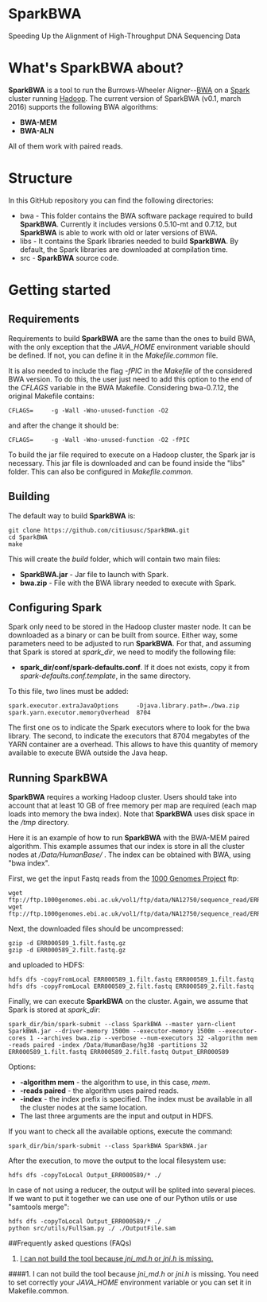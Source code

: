 # SparkBWA
Speeding Up the Alignment of High-Throughput DNA Sequencing Data

# What's SparkBWA about? #

**SparkBWA** is a tool to run the Burrows-Wheeler Aligner--[BWA][1] on a [Spark][4] cluster running [Hadoop][2]. The current version of SparkBWA (v0.1, march 2016) supports the following BWA algorithms:

* **BWA-MEM**
* **BWA-ALN**

All of them work with paired reads.

# Structure #
In this GitHub repository you can find the following directories:

* bwa - This folder contains the BWA software package required to build **SparkBWA**. Currently it includes versions 0.5.10-mt and 0.7.12, but **SparkBWA** is able to work with old or later versions of BWA.
* libs - It contains the Spark libraries needed to build **SparkBWA**. By default, the Spark libraries are downloaded at compilation time.
* src - **SparkBWA** source code.

# Getting started #

## Requirements
Requirements to build **SparkBWA** are the same than the ones to build BWA, with the only exception that the *JAVA_HOME* environment variable should be defined. If not, you can define it in the *Makefile.common* file. 

It is also needed to include the flag *-fPIC* in the *Makefile* of the considered BWA version. To do this, the user just need to add this option to the end of the *CFLAGS* variable in the BWA Makefile. Considering bwa-0.7.12, the original Makefile contains:

	CFLAGS=		-g -Wall -Wno-unused-function -O2

and after the change it should be:

	CFLAGS=		-g -Wall -Wno-unused-function -O2 -fPIC

To build the jar file required to execute on a Hadoop cluster, the Spark jar is necessary. This jar file is downloaded and can be found inside the "libs" folder. This can also be configured in *Makefile.common*.

## Building
The default way to build **SparkBWA** is:

	git clone https://github.com/citiususc/SparkBWA.git
	cd SparkBWA
	make
		
This will create the *build* folder, which will contain two main files:

* **SparkBWA.jar** - Jar file to launch with Spark.
* **bwa.zip** - File with the BWA library needed to execute with Spark.

## Configuring Spark
Spark only need to be stored in the Hadoop cluster master node. It can be downloaded as a binary or can be built from source. Either way, some parameters need to be adjusted to run **SparkBWA**. For that, and assuming that Spark is stored at *spark_dir*, we need to modify the following file:
* **spark_dir/conf/spark-defaults.conf**. If it does not exists, copy it from *spark-defaults.conf.template*, in the same directory.

To this file, two lines must be added:
	
	spark.executor.extraJavaOptions		-Djava.library.path=./bwa.zip
	spark.yarn.executor.memoryOverhead	8704
	
The first one os to indicate the Spark executors where to look for the bwa library. The second, to indicate the executors that 8704 megabytes of the YARN container are a overhead. This allows to have this quantity of memory available to execute BWA outside the Java heap.

## Running SparkBWA ##
**SparkBWA** requires a working Hadoop cluster. Users should take into account that at least 10 GB of free memory per map are required (each map loads into memory the bwa index). Note that **SparkBWA** uses disk space in the */tmp* directory.

Here it is an example of how to run **SparkBWA** with the BWA-MEM paired algorithm. This example assumes that our index is store in all the cluster nodes at */Data/HumanBase/* . The index can be obtained with BWA, using "bwa index".

First, we get the input Fastq reads from the [1000 Genomes Project][3] ftp:

	wget ftp://ftp.1000genomes.ebi.ac.uk/vol1/ftp/data/NA12750/sequence_read/ERR000589_1.filt.fastq.gz
	wget ftp://ftp.1000genomes.ebi.ac.uk/vol1/ftp/data/NA12750/sequence_read/ERR000589_2.filt.fastq.gz
	
Next, the downloaded files should be uncompressed:

	gzip -d ERR000589_1.filt.fastq.gz
	gzip -d ERR000589_2.filt.fastq.gz
	
and uploaded to HDFS:

	hdfs dfs -copyFromLocal ERR000589_1.filt.fastq ERR000589_1.filt.fastq
	hdfs dfs -copyFromLocal ERR000589_2.filt.fastq ERR000589_2.filt.fastq
	
Finally, we can execute **SparkBWA** on the cluster. Again, we assume that Spark is stored at *spark_dir*:

	spark_dir/bin/spark-submit --class SparkBWA --master yarn-client SparkBWA.jar --driver-memory 1500m --executor-memory 1500m --executor-cores 1 --archives bwa.zip --verbose --num-executors 32 -algorithm mem -reads paired -index /Data/HumanBase/hg38 -partitions 32 ERR000589_1.filt.fastq ERR000589_2.filt.fastq Output_ERR000589

Options:
* **-algorithm mem** - the algorithm to use, in this case, *mem*.
* **-reads paired** - the algorithm uses paired reads.
* **-index** - the index prefix is specified. The index must be available in all the cluster nodes at the same location.
* The last three arguments are the input and output in HDFS.

If you want to check all the available options, execute the command:

	spark_dir/bin/spark-submit --class SparkBWA SparkBWA.jar

After the execution, to move the output to the local filesystem use: 

	hdfs dfs -copyToLocal Output_ERR000589/* ./
	
In case of not using a reducer, the output will be splited into several pieces. If we want to put it together we can use one of our Python utils or use "samtools merge":

	hdfs dfs -copyToLocal Output_ERR000589/* ./
	python src/utils/FullSam.py ./ ./OutputFile.sam
	
##Frequently asked questions (FAQs)

1. [I can not build the tool because *jni_md.h* or *jni.h* is missing.](#building1)

####<a name="building1"></a>1. I can not build the tool because *jni_md.h* or *jni.h* is missing.
You need to set correctly your *JAVA_HOME* environment variable or you can set it in Makefile.common.

[1]: https://github.com/lh3/bwa
[2]: https://hadoop.apache.org/
[3]: http://www.1000genomes.org/
[4]: http://spark.apache.org/
